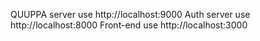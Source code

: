 QUUPPA server use http://localhost:9000
Auth server use http://localhost:8000
Front-end use http://localhost:3000
